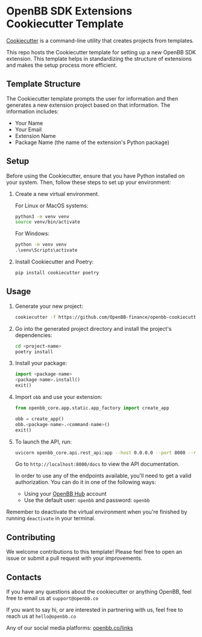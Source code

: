 # OpenBB SDK Extensions Cookiecutter Template

[Cookiecutter](https://cookiecutter.readthedocs.io/en/1.7.2/) is a command-line utility that creates projects from templates.

This repo hosts the Cookiecutter template for setting up a new OpenBB SDK extension. This template helps in standardizing the structure of extensions and makes the setup process more efficient.

## Template Structure

The Cookiecutter template prompts the user for information and then generates a new extension project based on that information. The information includes:

- Your Name
- Your Email
- Extension Name
- Package Name (the name of the extension's Python package)
<!--
Depending on the inputs provided, the structure of the generated project will vary, accommodating the necessary files and directories for your extension. -->

## Setup

Before using the Cookiecutter, ensure that you have Python installed on your system. Then, follow these steps to set up your environment:

1. Create a new virtual environment.

   For Linux or MacOS systems:

   ```bash
   python3 -m venv venv
   source venv/bin/activate
   ```

   For Windows:

   ```cmd
   python -m venv venv
   .\venv\Scripts\activate
   ```

2. Install Cookiecutter and Poetry:

   ```bash
   pip install cookiecutter poetry
   ```

## Usage

1. Generate your new project:

   ```bash
   cookiecutter -f https://github.com/OpenBB-finance/openbb-cookiecutter
   ```

2. Go into the generated project directory and install the project's dependencies:

   ```bash
   cd <project-name>
   poetry install
   ```

3. Install your package:

   ```python
   import <package-name>
   <package-name>.install()
   exit()
   ```

4. Import `obb` and use your extension:

   ```python
   from openbb_core.app.static.app_factory import create_app

   obb = create_app()
   obb.<package-name>.<command-name>()
   exit()
   ```

5. To launch the API, run:

   ```bash
   uvicorn openbb_core.api.rest_api:app --host 0.0.0.0 --port 8000 --reload
   ```

   Go to `http://localhost:8000/docs` to view the API documentation.

   In order to use any of the endpoints available, you'll need to get a valid authorization.
   You can do it in one of the following ways:

   - Using your [OpenBB Hub](https://my.openbb.co/) account
   - Use the default user: `openbb` and password: `openbb`

Remember to deactivate the virtual environment when you're finished by running `deactivate` in your terminal.

## Contributing

We welcome contributions to this template! Please feel free to open an issue or submit a pull request with your improvements.

## Contacts

If you have any questions about the cookiecutter or anything OpenBB, feel free to email us at `support@openbb.co`

If you want to say hi, or are interested in partnering with us, feel free to reach us at `hello@openbb.co`

Any of our social media platforms: [openbb.co/links](https://openbb.co/links)
